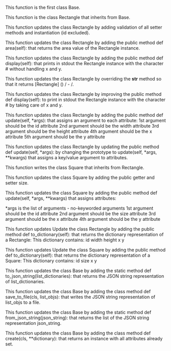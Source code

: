 This function is the first class Base.

This function is the class Rectangle that inherits from Base.

This function updates the class Rectangle by adding validation of all setter methods and instantiation (id excluded).

This function updates the class Rectangle by adding the public method def area(self): that returns the area value of the Rectangle instance.

This function updates the class Rectangle by adding the public method def display(self): that prints in stdout the Rectangle instance with the character # without handling x and y.

This function updates the class Rectangle by overriding the __str__ method so that it returns [Rectangle] (<id>) <x>/<y> - <width>/<height>.

This function updates  the class Rectangle by improving the public method def display(self): to print in stdout the Rectangle instance with the character # by taking care of x and y.

This function updates the class Rectangle by adding the public method def update(self, *args): that assigns an argument to each attribute:
1st argument should be the id attribute
2nd argument should be the width attribute
3rd argument should be the height attribute
4th argument should be the x attribute
5th argument should be the y attribute

This function updates the class Rectangle by updating the public method def update(self, *args): by changing the prototype to update(self, *args, **kwargs) that assigns a key/value argument to attributes.

This function writes the class Square that inherits from Rectangle.

This function updates the class Square by adding the public getter and setter size.

This function updates  the class Square by adding the public method def update(self, *args, **kwargs) that assigns attributes:

*args is the list of arguments - no-keyworded arguments
1st argument should be the id attribute
2nd argument should be the size attribute
3rd argument should be the x attribute
4th argument should be the y attribute

This function updates Update the class Rectangle by adding the public method def to_dictionary(self): that returns the dictionary representation of a Rectangle:
This dictionary contains:
id
width
height
x
y

This function updates Update the class Square by adding the public method def to_dictionary(self): that returns the dictionary representation of a Square:
This dictionary contains:
id
size
x
y

This function updates the class Base by adding the static method def to_json_string(list_dictionaries): that returns the JSON string representation of list_dictionaries.

This function updates the class Base by adding the class method def save_to_file(cls, list_objs): that writes the JSON string representation of list_objs to a file.

This function updates the class Base by adding the static method def from_json_string(json_string): that returns the list of the JSON string representation json_string.

This function updates the class Base by adding the class method def create(cls, **dictionary): that returns an instance with all attributes already set.


